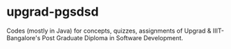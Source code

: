 # upgrad-pgsdsd
Codes (mostly in Java) for concepts, quizzes, assignments of Upgrad &amp; IIIT-Bangalore's Post Graduate Diploma in Software Development.
